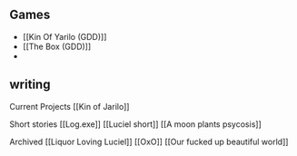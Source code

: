 




## Games
- [[Kin Of Yarilo (GDD)]]
- [[The Box (GDD)]]
- 

## writing 
Current Projects
[[Kin of Jarilo]]

Short stories
[[Log.exe]]
[[Luciel short]]
[[A moon plants psycosis]]

Archived
[[Liquor  Loving Luciel]]
[[OxO]]
[[Our fucked up beautiful world]]